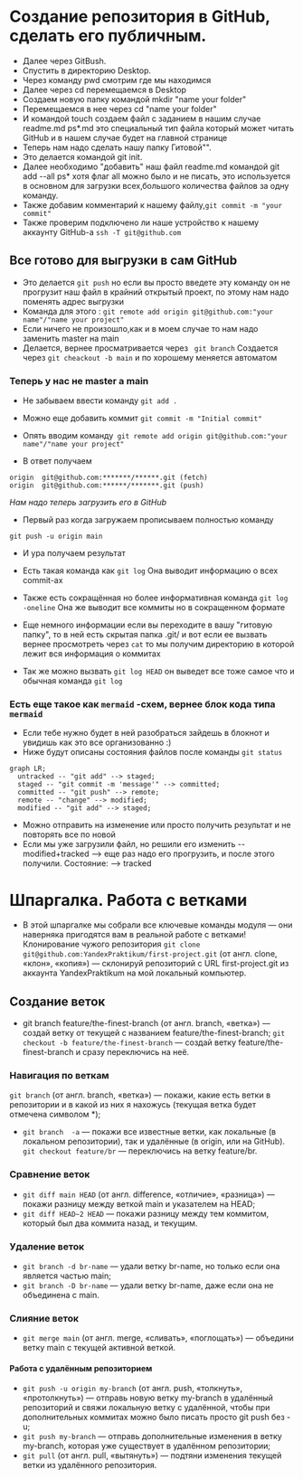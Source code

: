 # Cоздание репозитория в GitHub, сделать его публичным. 
- Далее через GitBush.
- Спустить в директорию Desktop. 
- Через команду pwd смотрим где мы находимся 
- Далее через cd перемещаемся в Desktop
- Создаем новую папку командой mkdir "name your folder"
- Перемещаемся в нее через cd "name your folder"
- И командой touch создаем файл с заданием в нашим случае readme.md
 ps*.md это специальный тип файла который может читать GitHub и в нашем случае будет на главной странице 
- Теперь нам надо сделать нашу папку Гитовой"".
- Это делается командой git init.
- Далее  необходимо "добавить" наш файл readme.md командой git add --all
ps* хотя  флаг all можно было и не писать, это используется в основном для загрузки всех,большого количества файлов за одну команду.
- Также добавим комментарий к нашему файлу,``` git commit -m "your commit" ```
- Также проверим подключено ли наше устройство к нашему аккаунту GitHub-a
```ssh -T git@github.com```
## Все готово для выгрузки в сам GitHub
- Это делается ```git push``` но если вы просто введете эту команду он не прогрузит наш файл в крайний открытый проект, по этому нам надо поменять адрес выгрузки 
- Команда для этого : 
```git remote add origin git@github.com:"your name"/"name your project"```
- Если ничего не произошло,как и в моем случае то нам надо заменить master на main
- Делается, вернее просматривается  через
``` git branch```
Создается через ``` git cheackout -b main ``` и по хорошему меняется автоматом 
### Теперь у нас не master а main
- Не забываем ввести команду ```git add .```
- Можно еще добавить коммит 
```git commit -m "Initial commit" ```

- Опять вводим команду``` git remote add origin git@github.com:"your name"/"name your project"```

- В ответ получаем 
```
origin  git@github.com:*******/******.git (fetch)  
origin  git@github.com:******/*******.git (push)
```

*Нам надо теперь загрузить его в GitHub* 
- Первый раз когда загружаем прописываем полностью команду
``` 
git push -u origin main
```
- И ура получаем результат 


- Есть такая команда как ```git log```
  Она выводит информацию о всех  commit-ах
- Также есть сокращённая но более информативная команда ```git log -oneline```
  Она же выводит все коммиты  но в сокращенном формате
- Еще немного информации если вы переходите в вашу "гитовую папку", то в ней 
  есть скрытая папка .git/ и вот если ее вызвать вернее просмотреть через ```cat```
  то мы получим директорию в которой лежит вся информация о коммитах 
- Так же можно вызвать ```git log HEAD``` он выведет все тоже самое что и обычная команда ```git log```
### Есть еще такое как ```mermaid``` -схем, вернее блок кода типа ```mermaid```
- Если тебе нужно будет в ней разобраться зайдешь в блокнот и увидишь как это все организованно :)
- Ниже будут описаны состояния файлов после команды ```git status```  
```mermaid
graph LR;
  untracked -- "git add" --> staged;
  staged -- "git commit -m 'message'" --> committed;
  committed -- "git push" --> remote;
  remote -- "change" --> modified;
  modified -- "git add" --> staged;

```

- Можно отправить на изменение или просто получить результат и не повторять все по новой
- Если мы уже загрузили файл, но решили его изменить --  modified+tracked -->  еще раз надо его прогрузить, и после этого получили. Состояние: --> tracked 

# Шпаргалка. Работа с ветками
- В этой шпаргалке мы собрали все ключевые команды модуля — они наверняка пригодятся вам в реальной работе с ветками!
Клонирование чужого репозитория
```git clone git@github.com:YandexPraktikum/first-project.git``` (от англ. clone, «клон», «копия») — склонируй репозиторий с URL first-project.git из аккаунта YandexPraktikum на мой локальный компьютер.
## Создание веток
- git branch feature/the-finest-branch (от англ. branch, «ветка») — создай ветку от текущей с названием feature/the-finest-branch;
```git checkout -b feature/the-finest-branch``` — создай ветку feature/the-finest-branch и сразу переключись на неё.
### Навигация по веткам
```git branch``` (от англ. branch, «ветка») — покажи, какие есть ветки в репозитории и в какой из них я нахожусь (текущая ветка будет отмечена символом *);
- ```git branch  -a``` — покажи все известные ветки, как локальные (в локальном репозитории), так и удалённые (в origin, или на GitHub).
```git checkout feature/br``` — переключись на ветку feature/br.
### Сравнение веток
- ```git diff main HEAD``` (от англ. difference, «отличие», «разница») — покажи разницу между веткой main и указателем на HEAD;
- ```git diff HEAD~2 HEAD``` — покажи разницу между тем коммитом, который был два коммита назад, и текущим.
### Удаление веток
- ```git branch -d br-name``` — удали ветку br-name, но только если она является частью main;
- ```git branch -D br-name``` — удали ветку br-name, даже если она не объединена с main.
### Слияние веток
- ```git merge main``` (от англ. merge, «сливать», «поглощать») — объедини ветку main с текущей активной веткой. 
#### Работа с удалённым репозиторием
- ```git push -u origin my-branch``` (от англ. push, «толкнуть», «протолкнуть») — отправь новую ветку my-branch в удалённый репозиторий и свяжи локальную ветку с удалённой, чтобы при дополнительных коммитах можно было писать просто git push без -u;
- ```git push my-branch``` — отправь дополнительные изменения в ветку my-branch, которая уже существует в удалённом репозитории;
- ```git pull``` (от англ. pull, «вытянуть») — подтяни изменения текущей ветки из удалённого репозитория.





  